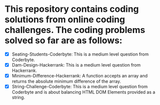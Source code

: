 # This repository contains coding solutions from online coding challenges. The coding problems solved so far are as follows:
- [x] Seating-Students-Coderbyte: This is a medium level question from Coderbyte.
- [x] Dam-Design-Hackerrank: This is a medium level question from Hackerrank.
- [x] Minimum-Difference-Hackerrank: A function accepts an array and returns the absolute minimum difference of the array.
- [x] String-Challenge-Coderbyte: This is a medium level question from Coderbyte and is about balancing HTML DOM Elements provided as a string.
